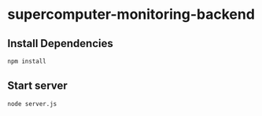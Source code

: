 # supercomputer-monitoring-backend

## Install Dependencies
``` bash
npm install
```

## Start server
``` bash
node server.js
```
